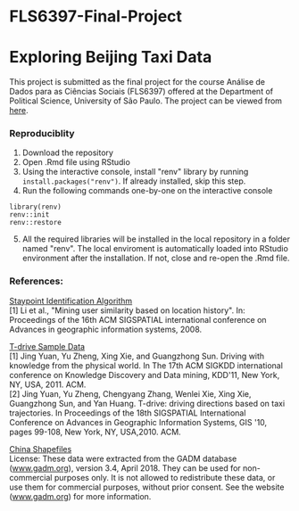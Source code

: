 # FLS6397-Final-Project  
# Exploring Beijing Taxi Data  
  
This project is submitted as the final project for the course Análise de Dados para as Ciências Sociais (FLS6397) offered at the Department of Political Science, University of São Paulo. The project can be viewed from [here](https://jeevgidd.github.io/FLS6397-Final-Project/). 

### Reproduciblity  
1. Download the repository  
2. Open .Rmd file using RStudio     
3. Using the interactive console, install "renv" library by running `install.packages("renv")`. If already installed, skip this step.  
4. Run the following commands one-by-one on the interactive console  
```   
library(renv)
renv::init
renv::restore
```  
5. All the required libraries will be installed in the local repository in a folder named "renv". The local enviroment is automatically loaded into RStudio environment after the installation. If not, close and re-open the .Rmd file.  
  
### References:  
  
[Staypoint Identification Algorithm](https://www.microsoft.com/en-us/research/publication/mining-user-similarity-based-on-location-history/)  
[1] Li et al., "Mining user similarity based on location history". In: Proceedings of the 16th ACM SIGSPATIAL international conference on Advances in geographic information systems, 2008.  
  
[T-drive Sample Data](https://www.microsoft.com/en-us/research/publication/t-drive-trajectory-data-sample/)  
[1] Jing Yuan, Yu Zheng, Xing Xie, and Guangzhong Sun. Driving with knowledge from the physical world. In The 17th ACM SIGKDD international conference on Knowledge Discovery and Data mining, KDD'11, New York, NY, USA, 2011. ACM.  
[2] Jing Yuan, Yu Zheng, Chengyang Zhang, Wenlei Xie, Xing Xie, Guangzhong Sun, and Yan Huang. T-drive: driving directions based on taxi trajectories. In Proceedings of the 18th SIGSPATIAL International Conference on Advances in Geographic Information Systems, GIS '10, pages 99-108, New York, NY, USA,2010. ACM.  
  
[China Shapefiles](https://gadm.org/download_country_v3.html)  
License: These data were extracted from the GADM database (www.gadm.org), version 3.4, April 2018. They can be used for non-commercial purposes only.  It is not allowed to redistribute these data, or use them for commercial purposes, without prior consent. See the website (www.gadm.org) for more information.  
